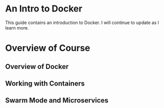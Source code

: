 # An Intro to Docker

This guide contains an introduction to Docker. I will continue to update as I learn more.


# Overview of Course

## Overview of Docker

## Working with Containers

## Swarm Mode and Microservices